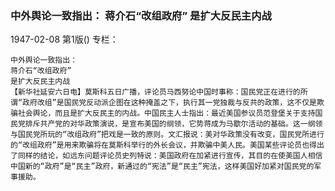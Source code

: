 ### 中外舆论一致指出：  蒋介石“改组政府”  是扩大反民主内战

1947-02-08
第1版()
专栏：

    中外舆论一致指出：
    蒋介石“改组政府”
    是扩大反民主内战
    【新华社延安六日电】莫斯科五日广播，评论员马西努论中国时事称：国民党正在进行的所谓“政府改组”是国民党反动派企图在这种掩盖之下，执行其一党独裁与反共的政策，这不仅是欺骗社会舆论，而且是扩大反民主的内战。中国民主人士指出：最近美国参议员范登堡关于支持国民党排斥共产党的对华政策演说，是宣布美国的纲领，它势蒋成为马歇尔活动的基础。这一纲领与国民党所玩的“改组政府”把戏是一致的原则。文汇报说：美对华政策没有改变，国民党所进行的“改组政府”是用来欺骗将在莫斯科举行的外长会议，并欺骗中美人民。美国某些评论员也得出了同样的结论，如远东问题评论员史列特说：美国政府在加紧进行宣传，其目的在使美国人相信中国新的“政府”是“民主”政府，新通过的“宪法”是“民主”宪法，这样美国好加紧对国民党的军事援助。
